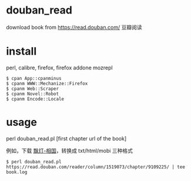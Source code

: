 # douban_read
download book from https://read.douban.com/  豆瓣阅读

# install

perl, calibre, firefox, firefox addone mozrepl

    $ cpan App::cpanminus
    $ cpanm WWW::Mechanize::Firefox
    $ cpanm Web::Scraper
    $ cpanm Novel::Robot
    $ cpanm Encode::Locale

# usage

perl douban_read.pl [first chapter url of the book]


例如，下载 [飘灯-相国](https://read.douban.com/reader/column/1519073/chapter/9109225/)，转换成 txt/html/mobi 三种格式

    $ perl douban_read.pl https://read.douban.com/reader/column/1519073/chapter/9109225/ | tee book.log

